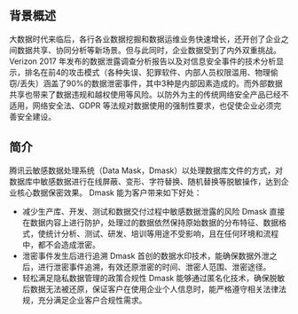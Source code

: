 ##  背景概述
大数据时代来临后，各行各业数据挖掘和数据运维业务快速增长，还开创了企业之间数据共享、协同分析等新场景。但与此同时，企业数据受到了内外双重挑战。Verizon 2017 年发布的数据泄露调查分析报告以及对信息安全事件的技术分析显示，排名在前4的攻击模式（各种失误、犯罪软件、内部人员权限滥用、物理偷窃/丢失）涵盖了90%的数据泄密事件，其中3种是内部因素造成的。而外部数据共享也带来了数据违规和越权使用等风险。以防外为主的传统网络安全产品已经不适用，网络安全法、GDPR 等法规对数据使用的强制性要求，也促使企业必须完善安全建设。
## 简介
腾讯云敏感数据处理系统（Data Mask，Dmask）以处理数据库文件的方式，对数据库中敏感数据进行在线屏蔽、变形、字符替换、随机替换等脱敏操作，达到企业核心数据保密效果。
Dmask 能为客户带来如下好处：
- 减少生产库、开发、测试和数据交付过程中敏感数据泄露的风险
Dmask 直接在数据内容上进行防护，处理过的数据依然保持原始数据的分布特征、数据格式，使统计分析、测试、研发、培训等用途不受影响，且在任何环境和流程中，都不会造成泄密。
- 泄密事件发生后进行追溯
Dmask 首创的数据水印技术，能确保数据外泄之后，进行泄密事件追溯，有效还原泄密的时间、泄密人范围、泄密途径。
- 轻松满足隐私数据管理的政策合规性
Dmask 能够通过匿名化技术，确保脱敏后数据无法被还原，保证客户在使用企业个人信息时，能严格遵守相关法律法规，充分满足企业客户合规性需求。
